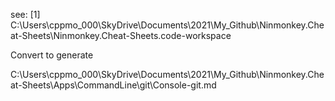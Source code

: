 
see:
[1] C:\Users\cppmo_000\SkyDrive\Documents\2021\My_Github\Ninmonkey.Cheat-Sheets\Ninmonkey.Cheat-Sheets.code-workspace

Convert to generate

C:\Users\cppmo_000\SkyDrive\Documents\2021\My_Github\Ninmonkey.Cheat-Sheets\Apps\CommandLine\git\Console-git.md